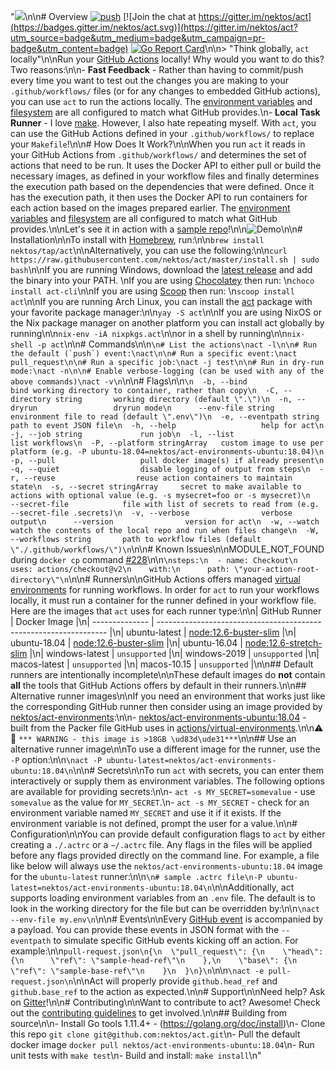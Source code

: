 "![](https://github.com/nektos/act/wiki/img/logo-150.png)\n\n# Overview [![push](https://github.com/nektos/act/workflows/push/badge.svg?branch=master&event=push)](https://github.com/nektos/act/actions) [![Join the chat at https://gitter.im/nektos/act](https://badges.gitter.im/nektos/act.svg)](https://gitter.im/nektos/act?utm_source=badge&utm_medium=badge&utm_campaign=pr-badge&utm_content=badge) [![Go Report Card](https://goreportcard.com/badge/github.com/nektos/act)](https://goreportcard.com/report/github.com/nektos/act)\n\n> \"Think globally, <code>act</code> locally\"\n\nRun your [GitHub Actions](https://developer.github.com/actions/) locally! Why would you want to do this? Two reasons:\n\n- **Fast Feedback** - Rather than having to commit/push every time you want to test out the changes you are making to your `.github/workflows/` files (or for any changes to embedded GitHub actions), you can use `act` to run the actions locally. The [environment variables](https://help.github.com/en/actions/configuring-and-managing-workflows/using-environment-variables#default-environment-variables) and [filesystem](https://help.github.com/en/actions/reference/virtual-environments-for-github-hosted-runners#filesystems-on-github-hosted-runners) are all configured to match what GitHub provides.\n- **Local Task Runner** - I love [make](<https://en.wikipedia.org/wiki/Make_(software)>). However, I also hate repeating myself. With `act`, you can use the GitHub Actions defined in your `.github/workflows/` to replace your `Makefile`!\n\n# How Does It Work?\n\nWhen you run `act` it reads in your GitHub Actions from `.github/workflows/` and determines the set of actions that need to be run. It uses the Docker API to either pull or build the necessary images, as defined in your workflow files and finally determines the execution path based on the dependencies that were defined. Once it has the execution path, it then uses the Docker API to run containers for each action based on the images prepared earlier. The [environment variables](https://help.github.com/en/actions/configuring-and-managing-workflows/using-environment-variables#default-environment-variables) and [filesystem](https://help.github.com/en/actions/reference/virtual-environments-for-github-hosted-runners#filesystems-on-github-hosted-runners) are all configured to match what GitHub provides.\n\nLet's see it in action with a [sample repo](https://github.com/cplee/github-actions-demo)!\n\n![Demo](https://github.com/nektos/act/wiki/quickstart/act-quickstart-2.gif)\n\n# Installation\n\nTo install with [Homebrew](https://brew.sh/), run:\n\n`brew install nektos/tap/act`\n\nAlternatively, you can use the following:\n\n`curl https://raw.githubusercontent.com/nektos/act/master/install.sh | sudo bash`\n\nIf you are running Windows, download the [latest release](https://github.com/nektos/act/releases/latest) and add the binary into your PATH.  \nIf you are using [Chocolatey](https://chocolatey.org/) then run:  \n`choco install act-cli`\n\nIf you are using [Scoop](https://scoop.sh/) then run:  \n`scoop install act`\n\nIf you are running Arch Linux, you can install the [act](https://aur.archlinux.org/packages/act/) package with your favorite package manager:\n\n`yay -S act`\n\nIf you are using NixOS or the Nix package manager on another platform you can install act globally by running\n\n`nix-env -iA nixpkgs.act`\n\nor in a shell by running\n\n`nix-shell -p act`\n\n# Commands\n\n```\n# List the actions\nact -l\n\n# Run the default (`push`) event:\nact\n\n# Run a specific event:\nact pull_request\n\n# Run a specific job:\nact -j test\n\n# Run in dry-run mode:\nact -n\n\n# Enable verbose-logging (can be used with any of the above commands)\nact -v\n```\n\n# Flags\n\n```\n  -b, --bind                   bind working directory to container, rather than copy\n  -C, --directory string       working directory (default \".\")\n  -n, --dryrun                 dryrun mode\n      --env-file string        environment file to read (default \".env\")\n  -e, --eventpath string       path to event JSON file\n  -h, --help                   help for act\n  -j, --job string             run job\n  -l, --list                   list workflows\n  -P, --platform stringArray   custom image to use per platform (e.g. -P ubuntu-18.04=nektos/act-environments-ubuntu:18.04)\n  -p, --pull                   pull docker image(s) if already present\n  -q, --quiet                  disable logging of output from steps\n  -r, --reuse                  reuse action containers to maintain state\n  -s, --secret stringArray     secret to make available to actions with optional value (e.g. -s mysecret=foo or -s mysecret)\n      --secret-file            file with list of secrets to read from (e.g. --secret-file .secrets)\n  -v, --verbose                verbose output\n      --version                version for act\n  -w, --watch                  watch the contents of the local repo and run when files change\n  -W, --workflows string       path to workflow files (default \"./.github/workflows/\")\n```\n\n# Known Issues\n\nMODULE_NOT_FOUND during `docker cp` command [#228](https://github.com/nektos/act/issues/228)\n\n```\nsteps:\n  - name: Checkout\n    uses: actions/checkout@v2\n    with:\n      path: \"your-action-root-directory\"\n```\n\n# Runners\n\nGitHub Actions offers managed [virtual environments](https://help.github.com/en/actions/reference/virtual-environments-for-github-hosted-runners) for running workflows. In order for `act` to run your workflows locally, it must run a container for the runner defined in your workflow file. Here are the images that `act` uses for each runner type:\n\n| GitHub Runner  | Docker Image                                                      |\n| -------------- | ----------------------------------------------------------------- |\n| ubuntu-latest  | [node:12.6-buster-slim](https://hub.docker.com/_/buildpack-deps)  |\n| ubuntu-18.04   | [node:12.6-buster-slim](https://hub.docker.com/_/buildpack-deps)  |\n| ubuntu-16.04   | [node:12.6-stretch-slim](https://hub.docker.com/_/buildpack-deps) |\n| windows-latest | `unsupported`                                                     |\n| windows-2019   | `unsupported`                                                     |\n| macos-latest   | `unsupported`                                                     |\n| macos-10.15    | `unsupported`                                                     |\n\n## Default runners are intentionally incomplete\n\nThese default images do **not** contain **all** the tools that GitHub Actions offers by default in their runners.\n\n## Alternative runner images\n\nIf you need an environment that works just like the corresponding GitHub runner then consider using an image provided by [nektos/act-environments](https://github.com/nektos/act-environments):\n\n- [nektos/act-environments-ubuntu:18.04](https://hub.docker.com/r/nektos/act-environments-ubuntu/tags) - built from the Packer file GitHub uses in [actions/virtual-environments](https://github.com/actions/runner).\n\n:warning: :elephant: `*** WARNING - this image is >18GB \ud83d\ude31***`\n\n## Use an alternative runner image\n\nTo use a different image for the runner, use the `-P` option:\n\n```\nact -P ubuntu-latest=nektos/act-environments-ubuntu:18.04\n```\n\n# Secrets\n\nTo run `act` with secrets, you can enter them interactively or supply them as environment variables. The following options are available for providing secrets:\n\n- `act -s MY_SECRET=somevalue` - use `somevalue` as the value for `MY_SECRET`.\n- `act -s MY_SECRET` - check for an environment variable named `MY_SECRET` and use it if it exists. If the environment variable is not defined, prompt the user for a value.\n\n# Configuration\n\nYou can provide default configuration flags to `act` by either creating a `./.actrc` or a `~/.actrc` file. Any flags in the files will be applied before any flags provided directly on the command line. For example, a file like below will always use the `nektos/act-environments-ubuntu:18.04` image for the `ubuntu-latest` runner:\n\n```\n# sample .actrc file\n-P ubuntu-latest=nektos/act-environments-ubuntu:18.04\n```\n\nAdditionally, act supports loading environment variables from an `.env` file. The default is to look in the working directory for the file but can be overridden by:\n\n```\nact --env-file my.env\n```\n\n# Events\n\nEvery [GitHub event](https://developer.github.com/v3/activity/events/types) is accompanied by a payload. You can provide these events in JSON format with the `--eventpath` to simulate specific GitHub events kicking off an action. For example:\n\n```pull-request.json\n{\n  \"pull_request\": {\n    \"head\": {\n      \"ref\": \"sample-head-ref\"\n    },\n    \"base\": {\n      \"ref\": \"sample-base-ref\"\n    }\n  }\n}\n```\n\n```\nact -e pull-request.json\n```\n\nAct will properly provide `github.head_ref` and `github.base_ref` to the action as expected.\n\n# Support\n\nNeed help? Ask on [Gitter](https://gitter.im/nektos/act)!\n\n# Contributing\n\nWant to contribute to act? Awesome! Check out the [contributing guidelines](CONTRIBUTING.md) to get involved.\n\n## Building from source\n\n- Install Go tools 1.11.4+ - (https://golang.org/doc/install)\n- Clone this repo `git clone git@github.com:nektos/act.git`\n- Pull the default docker image `docker pull nektos/act-environments-ubuntu:18.04`\n- Run unit tests with `make test`\n- Build and install: `make install`\n"